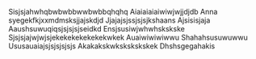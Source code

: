 Sisjsjahwhqbwbwbbwwbwbbqhqhq
Aiaiaiaiaiwiwjwjjdjdb
Anna syegekfkjxxmdmsksjjajskdjd
Jjajajsjssjsjsjkshaans
Ajsisisjaja
Aaushsuwuqiqsjsjsjsjseidkd
Ensjsusiwjwhwhskskske
Sjsjsjajwjwjsjekekekekekekekwkek
Auaiwiwiwiwwu
Shahahsusuwuwwu
Ususauaiajsjsjsjsjsjs
Akakakskwkskskskskek
Dhshsgegahakis
